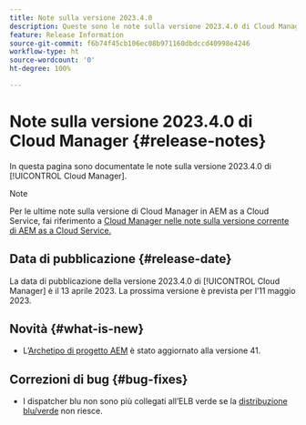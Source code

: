 ```yaml
---
title: Note sulla versione 2023.4.0
description: Queste sono le note sulla versione 2023.4.0 di Cloud Manager.
feature: Release Information
source-git-commit: f6b74f45cb106ec08b971160dbdccd40998e4246
workflow-type: ht
source-wordcount: '0'
ht-degree: 100%

---
```



# Note sulla versione 2023.4.0 di Cloud Manager {#release-notes}

In questa pagina sono documentate le note sulla versione 2023.4.0 di [!UICONTROL Cloud Manager].

>[!NOTE]
>
>Per le ultime note sulla versione di Cloud Manager in AEM as a Cloud Service, fai riferimento a [Cloud Manager nelle note sulla versione corrente di AEM as a Cloud Service.](https://experienceleague.adobe.com/docs/experience-manager-cloud-service/content/implementing/using-cloud-manager/release-notes-cloud-manager/release-notes-cm-current.html?lang=it)

## Data di pubblicazione {#release-date}

La data di pubblicazione della versione 2023.4.0 di [!UICONTROL Cloud Manager] è il 13 aprile 2023. La prossima versione è prevista per l’11 maggio 2023.

## Novità {#what-is-new}

* L’[Archetipo di progetto AEM](https://experienceleague.adobe.com/docs/experience-manager-core-components/using/developing/archetype/overview.html?lang=it) è stato aggiornato alla versione 41.

## Correzioni di bug {#bug-fixes}

* I dispatcher blu non sono più collegati all’ELB verde se la [distribuzione blu/verde](/help/introduction.md#blue-green) non riesce.
